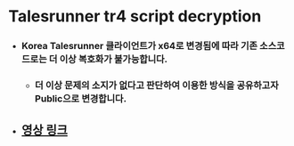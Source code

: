 # Talesrunner tr4 script decryption

- ### Korea Talesrunner 클라이언트가 x64로 변경됨에 따라 기존 소스코드로는 더 이상 복호화가 불가능합니다.
  - ### 더 이상 문제의 소지가 없다고 판단하여 이용한 방식을 공유하고자 Public으로 변경합니다.

- ## [영상 링크](https://youtu.be/7yjOgt0fWNs)
